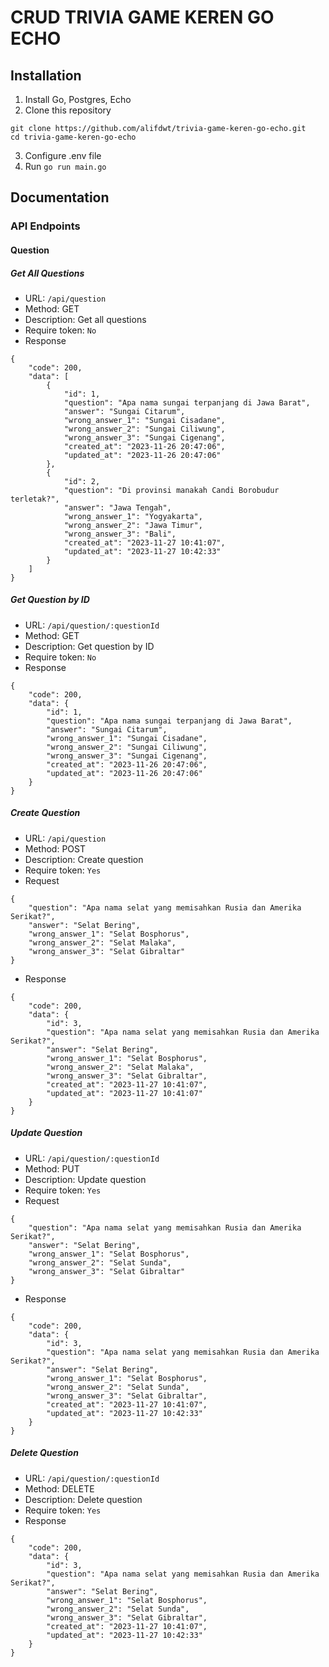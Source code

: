 # CRUD TRIVIA GAME KEREN GO ECHO

## Installation

1. Install Go, Postgres, Echo
2. Clone this repository

```
git clone https://github.com/alifdwt/trivia-game-keren-go-echo.git
cd trivia-game-keren-go-echo
```

3. Configure .env file
4. Run `go run main.go`

## Documentation

### API Endpoints

#### Question

##### Get All Questions

- URL: `/api/question`
- Method: GET
- Description: Get all questions
- Require token: `No`
- Response

```
{
    "code": 200,
    "data": [
        {
            "id": 1,
            "question": "Apa nama sungai terpanjang di Jawa Barat",
            "answer": "Sungai Citarum",
            "wrong_answer_1": "Sungai Cisadane",
            "wrong_answer_2": "Sungai Ciliwung",
            "wrong_answer_3": "Sungai Cigenang",
            "created_at": "2023-11-26 20:47:06",
            "updated_at": "2023-11-26 20:47:06"
        },
        {
            "id": 2,
            "question": "Di provinsi manakah Candi Borobudur terletak?",
            "answer": "Jawa Tengah",
            "wrong_answer_1": "Yogyakarta",
            "wrong_answer_2": "Jawa Timur",
            "wrong_answer_3": "Bali",
            "created_at": "2023-11-27 10:41:07",
            "updated_at": "2023-11-27 10:42:33"
        }
    ]
}
```

##### Get Question by ID

- URL: `/api/question/:questionId`
- Method: GET
- Description: Get question by ID
- Require token: `No`
- Response

```
{
    "code": 200,
    "data": {
        "id": 1,
        "question": "Apa nama sungai terpanjang di Jawa Barat",
        "answer": "Sungai Citarum",
        "wrong_answer_1": "Sungai Cisadane",
        "wrong_answer_2": "Sungai Ciliwung",
        "wrong_answer_3": "Sungai Cigenang",
        "created_at": "2023-11-26 20:47:06",
        "updated_at": "2023-11-26 20:47:06"
    }
}
```

##### Create Question

- URL: `/api/question`
- Method: POST
- Description: Create question
- Require token: `Yes`
- Request

```
{
    "question": "Apa nama selat yang memisahkan Rusia dan Amerika Serikat?",
    "answer": "Selat Bering",
    "wrong_answer_1": "Selat Bosphorus",
    "wrong_answer_2": "Selat Malaka",
    "wrong_answer_3": "Selat Gibraltar"
}
```

- Response

```
{
    "code": 200,
    "data": {
        "id": 3,
        "question": "Apa nama selat yang memisahkan Rusia dan Amerika Serikat?",
        "answer": "Selat Bering",
        "wrong_answer_1": "Selat Bosphorus",
        "wrong_answer_2": "Selat Malaka",
        "wrong_answer_3": "Selat Gibraltar",
        "created_at": "2023-11-27 10:41:07",
        "updated_at": "2023-11-27 10:41:07"
    }
}
```

##### Update Question

- URL: `/api/question/:questionId`
- Method: PUT
- Description: Update question
- Require token: `Yes`
- Request

```
{
    "question": "Apa nama selat yang memisahkan Rusia dan Amerika Serikat?",
    "answer": "Selat Bering",
    "wrong_answer_1": "Selat Bosphorus",
    "wrong_answer_2": "Selat Sunda",
    "wrong_answer_3": "Selat Gibraltar"
}
```

- Response

```
{
    "code": 200,
    "data": {
        "id": 3,
        "question": "Apa nama selat yang memisahkan Rusia dan Amerika Serikat?",
        "answer": "Selat Bering",
        "wrong_answer_1": "Selat Bosphorus",
        "wrong_answer_2": "Selat Sunda",
        "wrong_answer_3": "Selat Gibraltar",
        "created_at": "2023-11-27 10:41:07",
        "updated_at": "2023-11-27 10:42:33"
    }
}
```

##### Delete Question

- URL: `/api/question/:questionId`
- Method: DELETE
- Description: Delete question
- Require token: `Yes`
- Response

```
{
    "code": 200,
    "data": {
        "id": 3,
        "question": "Apa nama selat yang memisahkan Rusia dan Amerika Serikat?",
        "answer": "Selat Bering",
        "wrong_answer_1": "Selat Bosphorus",
        "wrong_answer_2": "Selat Sunda",
        "wrong_answer_3": "Selat Gibraltar",
        "created_at": "2023-11-27 10:41:07",
        "updated_at": "2023-11-27 10:42:33"
    }
}
```
